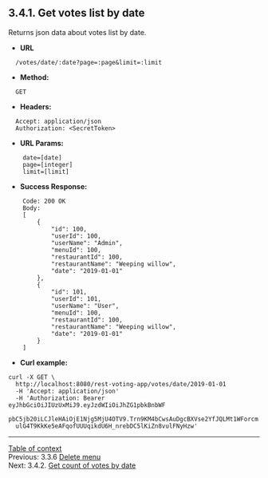 **3.4.1. Get votes list by date**
----
Returns json data about votes list by date.
* **URL** 
```
  /votes/date/:date?page=:page&limit=:limit
```
* **Method:**
```
  GET
```
 
* **Headers:**
```
  Accept: application/json
  Authorization: <SecretToken>
```
* **URL Params:**
```
    date=[date]
    page=[integer]
    limit=[limit]
```
* **Success Response:**
```
    Code: 200 OK
    Body:
    [
        {
            "id": 100,
            "userId": 100,
            "userName": "Admin",
            "menuId": 100,
            "restaurantId": 100,
            "restaurantName": "Weeping willow",
            "date": "2019-01-01"
        },
        {
            "id": 101,
            "userId": 101,
            "userName": "User",
            "menuId": 100,
            "restaurantId": 100,
            "restaurantName": "Weeping willow",
            "date": "2019-01-01"
        }
    ]
``` 
* **Curl example:**
```
curl -X GET \
  http://localhost:8080/rest-voting-app/votes/date/2019-01-01 
  -H 'Accept: application/json' 
  -H 'Authorization: Bearer eyJhbGciOiJIUzUxMiJ9.eyJzdWIiOiJhZG1pbkBnbWF
  pbC5jb20iLCJleHAiOjE1Njg5MjU4OTV9.Trn9KM4bCwsAuDgcBXVse2YfJQLMt1WForcm
  ulG4T9KkKe5eAFqofUUUqikdU6H_nrebDC5lKiZn8vulFNyHzw'
```
----
[Table of context](api.md) \
Previous: 3.3.6 [Delete menu](3_3_6.md) \
Next: 3.4.2. [Get count of votes by date](3_4_2.md)